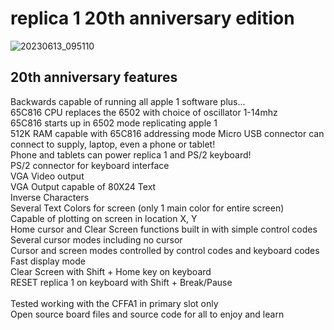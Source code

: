 # replica 1 20th anniversary edition

![20230613_095110](https://github.com/Retrotink/replica-1-20/assets/121696513/9e33a5ef-a4c2-4534-b9f6-1ae73f3efd31)

## 20th anniversary features
Backwards capable of running all apple 1 software plus...<br>
65C816 CPU replaces the 6502 with choice of oscillator 1-14mhz<br>
65C816 starts up in 6502 mode replicating apple 1<br>
512K RAM capable with 65C816 addressing mode
Micro USB connector can connect to supply, laptop, even a phone or tablet!<br>
Phone and tablets can power replica 1 and PS/2 keyboard!<br>
PS/2 connector for keyboard interface<br>
VGA Video output<br>
VGA Output capable of 80X24 Text<br>
Inverse Characters<br>
Several Text Colors for screen (only 1 main color for entire screen)<br>
Capable of plotting on screen in location X, Y<br>
Home cursor and Clear Screen functions built in with simple control codes<br>
Several cursor modes including no cursor<br>
Cursor and screen modes controlled by control codes and keyboard codes<br>
Fast display mode <br>
Clear Screen with Shift + Home key on keyboard<br>
RESET replica 1 on keyboard with Shift + Break/Pause<br>
<br>
Tested working with the CFFA1 in primary slot only<br>
Open source board files and source code for all to enjoy and learn<br>
